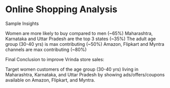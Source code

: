 # Online Shopping Analysis 

Sample Insights

Women are more likely to buy compared to men (~65%)
Maharashtra, Karnataka and Uttar Pradesh are the top 3 states (~35%)
The adult age group (30-40 yrs) is max contributing (~50%) 
Amazon, Flipkart and Myntra channels are max contributing (~80%)

Final Conclusion to improve Vrinda store sales:

Target women customers of the age group (30-40 yrs) living in Maharashtra, Karnataka, and Uttar Pradesh by showing ads/offers/coupons available on Amazon, Flipkart, and Myntra.
